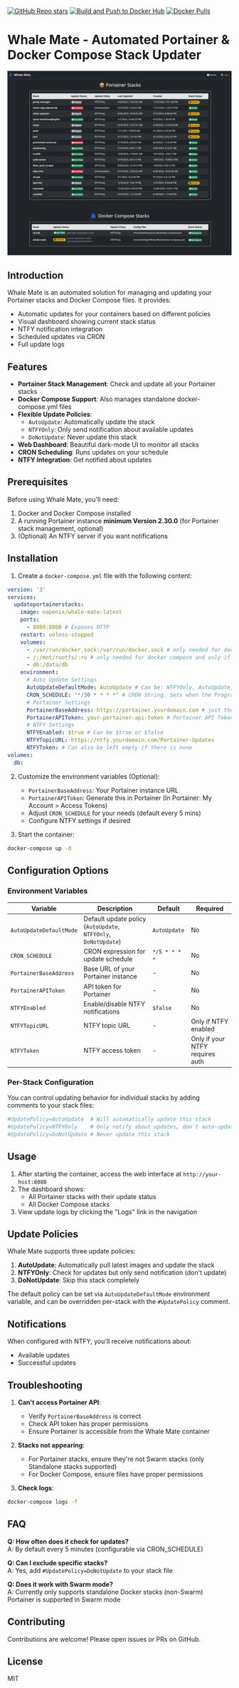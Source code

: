 [![GitHub Repo stars](https://img.shields.io/github/stars/nopenix/whale-mate)](https://github.com/NopeNix/Whale-Mate)
[![Build and Push to Docker Hub](https://github.com/NopeNix/whale-mate/actions/workflows/Build%20and%20Push%20to%20Docker%20Hub.yml/badge.svg)](https://github.com/NopeNix/whale-mate/actions/workflows/Build%20and%20Push%20to%20Docker%20Hub.yml)
[![Docker Pulls](https://img.shields.io/docker/pulls/nopenix/whale-mate)](https://hub.docker.com/r/nopenix/whale-mate)


# Whale Mate - Automated Portainer & Docker Compose Stack Updater

![Screenshot Stacks](./img/Screenshot-Stacks.png)

## Introduction

Whale Mate is an automated solution for managing and updating your Portainer stacks and Docker Compose files. It provides:

- Automatic updates for your containers based on different policies
- Visual dashboard showing current stack status
- NTFY notification integration
- Scheduled updates via CRON
- Full update logs

## Features

- **Portainer Stack Management**: Check and update all your Portainer stacks
- **Docker Compose Support**: Also manages standalone docker-compose.yml files
- **Flexible Update Policies**:
  - `AutoUpdate`: Automatically update the stack
  - `NTFYOnly`: Only send notification about available updates
  - `DoNotUpdate`: Never update this stack
- **Web Dashboard**: Beautiful dark-mode UI to monitor all stacks
- **CRON Scheduling**: Runs updates on your schedule
- **NTFY Integration**: Get notified about updates

## Prerequisites

Before using Whale Mate, you'll need:

1. Docker and Docker Compose installed
2. A running Portainer instance **minimum Version 2.30.0** (for Portainer stack management, optional)
3. (Optional) An NTFY server if you want notifications

## Installation

1. Create a `docker-compose.yml` file with the following content:

```yaml
version: '3'
services:
  updateportainerstacks:
    image: nopenix/whale-mate:latest
    ports:
      - 8080:8080 # Exposes HTTP 
    restart: unless-stopped
    volumes:
      - /var/run/docker.sock:/var/run/docker.sock # only needed for docker copmpose
      - /:/mnt/rootfs/:ro # only needed for docker compose and only if you want the update feature
      - db:/data/db
    environment:
      # Auto Update Settings
      AutoUpdateDefaultMode: AutoUpdate # Can be: NTFYOnly, AutoUpdate, DoNotUpdate
      CRON_SCHEDULE: "*/30 * * * *" # CRON String. Sets when the Programm is triggered in this example every 30min
      # Portainer Settings
      PortainerBaseAddress: https://portainer.yourdomain.com # just the base address of your portainer
      PortainerAPIToken: your-portainer-api-token # Portainer API Token goes here
      # NTFY Settings
      NTFYEnabled: $true # Can be $true or $false
      NTFYTopicURL: https://ntfy.yourdomain.com/Portainer-Updates
      NTFYToken: # Can also be left empty if there is none
volumes:
  db:
```

2. Customize the environment variables (Optional):
   - `PortainerBaseAddress`: Your Portainer instance URL
   - `PortainerAPIToken`: Generate this in Portainer (In Portainer: My Account > Access Tokens)
   - Adjust `CRON_SCHEDULE` for your needs (default every 5 mins)
   - Configure NTFY settings if desired

3. Start the container:
```bash
docker-compose up -d
```

## Configuration Options

### Environment Variables

| Variable | Description | Default | Required |
|----------|-------------|---------|----------|
| `AutoUpdateDefaultMode` | Default update policy (`AutoUpdate`, `NTFYOnly`, `DoNotUpdate`) | `AutoUpdate` | No |
| `CRON_SCHEDULE` | CRON expression for update schedule | `*/5 * * * *` | No |
| `PortainerBaseAddress` | Base URL of your Portainer instance | - | No |
| `PortainerAPIToken` | API token for Portainer | - | No |
| `NTFYEnabled` | Enable/disable NTFY notifications | `$false` | No |
| `NTFYTopicURL` | NTFY topic URL | - | Only if NTFY enabled |
| `NTFYToken` | NTFY access token | - | Only if your NTFY requires auth |

### Per-Stack Configuration

You can control updating behavior for individual stacks by adding comments to your stack files:

```yaml
#UpdatePolicy=AutoUpdate  # Will automatically update this stack
#UpdatePolicy=NTFYOnly    # Only notify about updates, don't auto-update
#UpdatePolicy=DoNotUpdate # Never update this stack
```

## Usage

1. After starting the container, access the web interface at `http://your-host:8080`
2. The dashboard shows:
   - All Portainer stacks with their update status
   - All Docker Compose stacks
3. View update logs by clicking the "Logs" link in the navigation

## Update Policies

Whale Mate supports three update policies:

1. **AutoUpdate**: Automatically pull latest images and update the stack
2. **NTFYOnly**: Check for updates but only send notification (don't update)
3. **DoNotUpdate**: Skip this stack completely

The default policy can be set via `AutoUpdateDefaultMode` environment variable, and can be overridden per-stack with the `#UpdatePolicy` comment.

## Notifications

When configured with NTFY, you'll receive notifications about:
- Available updates
- Successful updates


## Troubleshooting

1. **Can't access Portainer API**:
   - Verify `PortainerBaseAddress` is correct
   - Check API token has proper permissions
   - Ensure Portainer is accessible from the Whale Mate container

2. **Stacks not appearing**:
   - For Portainer stacks, ensure they're not Swarm stacks (only Standalone stacks supported)
   - For Docker Compose, ensure files have proper permissions

3. **Check logs**:
```bash
docker-compose logs -f
```

## FAQ

**Q: How often does it check for updates?**  
A: By default every 5 minutes (configurable via CRON_SCHEDULE)

**Q: Can I exclude specific stacks?**  
A: Yes, add `#UpdatePolicy=DoNotUpdate` to your stack file

**Q: Does it work with Swarm mode?**  
A: Currently only supports standalone Docker stacks (non-Swarm) Portainer is supported in Swarm mode

## Contributing

Contributions are welcome! Please open issues or PRs on GitHub.

## License

MIT
